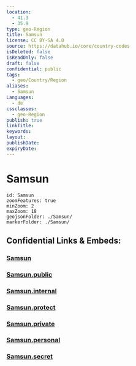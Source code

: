 ```yaml
---
location:
  - 41.3
  - 35.9
type: geo-Region
title: Samsun
license: CC BY-SA 4.0
source: https://datahub.io/core/country-codes
isDeleted: false
isReadOnly: false
draft: false
confidential: public
tags:
  - geo/Country/Region
aliases:
  - Samsun
Languages:
  - de
cssclasses:
  - geo-Region
publish: true
linkTitle:
keywords:
layout:
publishDate:
expiryDate:
---
```


# Samsun

```leaflet
id: Samsun
zoomFeatures: true 
minZoom: 2 
maxZoom: 18
geojsonFolder: ./Samsun/
markerFolder: ./Samsun/
```


## Confidential Links & Embeds: 

### [Samsun](/_Standards/Earth/Continent/Europe/Europe~East/Turkey/Provinces~Turkey/Samsun.md) 

### [Samsun.public](/_public/Earth/Continent/Europe/Europe~East/Turkey/Provinces~Turkey/Samsun.public.md) 

### [Samsun.internal](/_internal/Earth/Continent/Europe/Europe~East/Turkey/Provinces~Turkey/Samsun.internal.md) 

### [Samsun.protect](/_protect/Earth/Continent/Europe/Europe~East/Turkey/Provinces~Turkey/Samsun.protect.md) 

### [Samsun.private](/_private/Earth/Continent/Europe/Europe~East/Turkey/Provinces~Turkey/Samsun.private.md) 

### [Samsun.personal](/_personal/Earth/Continent/Europe/Europe~East/Turkey/Provinces~Turkey/Samsun.personal.md) 

### [Samsun.secret](/_secret/Earth/Continent/Europe/Europe~East/Turkey/Provinces~Turkey/Samsun.secret.md)

